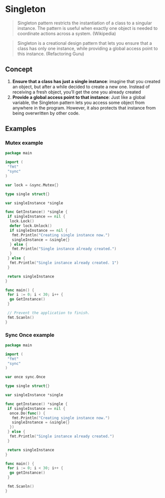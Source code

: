 # Singleton

> Singleton pattern restricts the instantiation of a class to a singular instance. The pattern is useful when exactly one object is needed to coordinate actions across a system. (Wikipedia)

> Singleton is a creational design pattern that lets you ensure that a class has only one instance, while providing a global access point to this instance. (Refactoring Guru)

## Concept

1. **Ensure that a class has just a single instance**: imagine that you created an object, but after a while decided to create a new one. Instead of receiving a fresh object, you’ll get the one you already created
2. **Provide a global access point to that instance**: Just like a global variable, the Singleton pattern lets you access some object from anywhere in the program. However, it also protects that instance from being overwritten by other code.

## Examples

### Mutex example

```go
package main

import (
 "fmt"
 "sync"
)

var lock = &sync.Mutex{}

type single struct{}

var singleInstance *single

func GetInstance() *single {
 if singleInstance == nil {
  lock.Lock()
  defer lock.Unlock()
  if singleInstance == nil {
   fmt.Println("Creating single instance now.")
   singleInstance = &single{}
  } else {
   fmt.Println("Single instance already created.")
  }
 } else {
  fmt.Println("Single instance already created. 1")
 }

 return singleInstance
}

func main() {
 for i := 0; i < 30; i++ {
  go GetInstance()
 }

 // Prevent the application to finish.
 fmt.Scanln()
}

```

### Sync Once example

```go
package main

import (
 "fmt"
 "sync"
)

var once sync.Once

type single struct{}

var singleInstance *single

func getInstance() *single {
 if singleInstance == nil {
  once.Do(func() {
   fmt.Println("Creating single instance now.")
   singleInstance = &single{}
  })
 } else {
  fmt.Println("Single instance already created.")
 }

 return singleInstance
}

func main() {
 for i := 0; i < 30; i++ {
  go getInstance()
 }

 fmt.Scanln()
}

```
